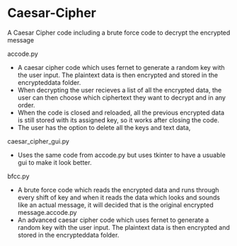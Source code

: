 # Caesar-Cipher
A Caesar Cipher code including a brute force code to decrypt the encrypted message

accode.py 
- A caesar cipher code which uses fernet to generate a random key with the user input. The plaintext data is then encrypted and stored in the encrypteddata folder. 
- When decrypting the user recieves a list of all the encrypted data, the user can then choose which ciphertext they want to decrypt and in any order.
- When the code is closed and reloaded, all the previous encrypted data is still stored with its assigned key, so it works after closing the code.
- The user has the option to delete all the keys and text data,

caesar_cipher_gui.py
- Uses the same code from accode.py but uses tkinter to have a usuable gui to make it look better.

bfcc.py
- A brute force code which reads the encrypted data and runs through every shift of key and when it reads the data which looks and sounds like an actual message, it will decided that is the original encrypted message.accode.py 
- An advanced caesar cipher code which uses fernet to generate a random key with the user input. The plaintext data is then encrypted and stored in the encrypteddata folder. 




